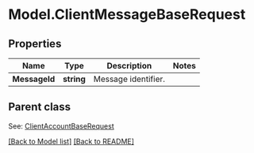 # Model.ClientMessageBaseRequest
## Properties
Name | Type | Description | Notes
------------ | ------------- | ------------- | -------------
**MessageId** | **string** | Message identifier.              | 

## Parent class

See: [ClientAccountBaseRequest](ClientAccountBaseRequest.md)

[[Back to Model list]](Models.doc) [[Back to README]](README.md)


